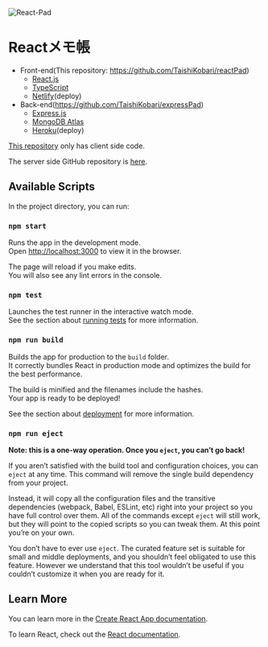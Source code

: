 ![React-Pad](https://user-images.githubusercontent.com/70504137/100419052-155d6700-30c7-11eb-8e23-53bb96ae5efa.png)

# Reactメモ帳

- Front-end(This repository: https://github.com/TaishiKobari/reactPad)
  - [React.js](https://ja.reactjs.org/)
  - [TypeScript](https://www.typescriptlang.org/)
  - [Netlify](https://www.netlify.com/)(deploy)
- Back-end(https://github.com/TaishiKobari/expressPad)
  - [Express.js](https://expressjs.com/ja/)
  - [MongoDB Atlas](https://www.mongodb.com/cloud/atlas)
  - [Heroku](https://www.heroku.com/)(deploy)

[This repository](https://github.com/TaishiKobari/reactPad) only has client side code.

The server side GitHub repository is [here](https://github.com/TaishiKobari/expressPad).

## Available Scripts

In the project directory, you can run:

### `npm start`

Runs the app in the development mode.\
Open [http://localhost:3000](http://localhost:3000) to view it in the browser.

The page will reload if you make edits.\
You will also see any lint errors in the console.

### `npm test`

Launches the test runner in the interactive watch mode.\
See the section about [running tests](https://facebook.github.io/create-react-app/docs/running-tests) for more information.

### `npm run build`

Builds the app for production to the `build` folder.\
It correctly bundles React in production mode and optimizes the build for the best performance.

The build is minified and the filenames include the hashes.\
Your app is ready to be deployed!

See the section about [deployment](https://facebook.github.io/create-react-app/docs/deployment) for more information.

### `npm run eject`

**Note: this is a one-way operation. Once you `eject`, you can’t go back!**

If you aren’t satisfied with the build tool and configuration choices, you can `eject` at any time. This command will remove the single build dependency from your project.

Instead, it will copy all the configuration files and the transitive dependencies (webpack, Babel, ESLint, etc) right into your project so you have full control over them. All of the commands except `eject` will still work, but they will point to the copied scripts so you can tweak them. At this point you’re on your own.

You don’t have to ever use `eject`. The curated feature set is suitable for small and middle deployments, and you shouldn’t feel obligated to use this feature. However we understand that this tool wouldn’t be useful if you couldn’t customize it when you are ready for it.

## Learn More

You can learn more in the [Create React App documentation](https://facebook.github.io/create-react-app/docs/getting-started).

To learn React, check out the [React documentation](https://reactjs.org/).
